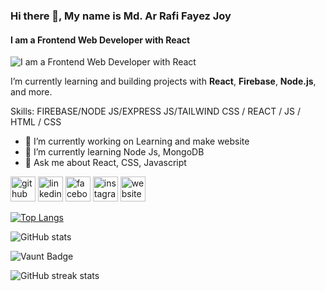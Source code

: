 ### Hi there 👋, My name is Md. Ar Rafi Fayez Joy
#### I am a Frontend Web Developer with React
![I am a Frontend Web Developer with React]([https://i.ibb.co.com/c1ftTZ2/Black-Minimal-Motivation-Quote-Linked-In-Banner-3.png](https://www.canva.com/design/DAFyay6_75M/LIhahqmlW8defYDp35FZwQ/edit?utm_content=DAFyay6_75M&utm_campaign=designshare&utm_medium=link2&utm_source=sharebutton))

I’m currently learning and building projects with **React**, **Firebase**, **Node.js**, and more.

Skills: FIREBASE/NODE JS/EXPRESS JS/TAILWIND CSS / REACT / JS / HTML / CSS

- 🔭 I’m currently working on Learning and make website 
- 🌱 I’m currently learning Node Js, MongoDB 
- 💬 Ask me about React, CSS, Javascript 


[<img src='https://cdn.jsdelivr.net/npm/simple-icons@3.0.1/icons/github.svg' alt='github' height='40'>](https://github.com/Arrafi2644)  [<img src='https://cdn.jsdelivr.net/npm/simple-icons@3.0.1/icons/linkedin.svg' alt='linkedin' height='40'>](https://www.linkedin.com/in/https://www.linkedin.com/in/md-ar-rafi-fayez-joy-06a9b5289/?originalSubdomain=bd/)  [<img src='https://cdn.jsdelivr.net/npm/simple-icons@3.0.1/icons/facebook.svg' alt='facebook' height='40'>](https://www.facebook.com/https://www.facebook.com/arrafi.rafi.1238)  [<img src='https://cdn.jsdelivr.net/npm/simple-icons@3.0.1/icons/instagram.svg' alt='instagram' height='40'>](https://www.instagram.com/https://www.instagram.com/arrafi9214/?hl=en/)  [<img src='https://cdn.jsdelivr.net/npm/simple-icons@3.0.1/icons/icloud.svg' alt='website' height='40'>](https://portfolio-26b96.web.app)  

[![Top Langs](https://github-readme-stats.vercel.app/api/top-langs/?username=Arrafi2644)](https://github.com/anuraghazra/github-readme-stats)

![GitHub stats](https://github-readme-stats.vercel.app/api?username=Arrafi2644&show_icons=true)  

![Vaunt Badge](https://api.vaunt.dev/v1/github/entities/Arrafi2644/contributions?format=svg&private=false)  

![GitHub streak stats](https://streak-stats.demolab.com/?user=Arrafi2644)  

